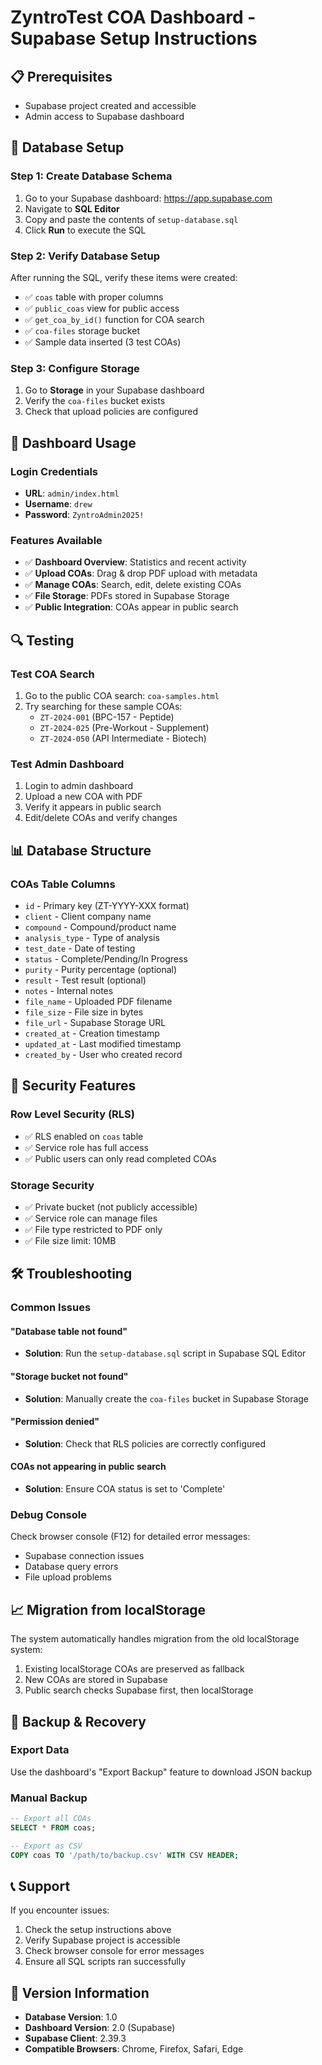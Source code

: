 # ZyntroTest COA Dashboard - Supabase Setup Instructions

## 📋 Prerequisites
- Supabase project created and accessible
- Admin access to Supabase dashboard

## 🔧 Database Setup

### Step 1: Create Database Schema
1. Go to your Supabase dashboard: https://app.supabase.com
2. Navigate to **SQL Editor**
3. Copy and paste the contents of `setup-database.sql`
4. Click **Run** to execute the SQL

### Step 2: Verify Database Setup
After running the SQL, verify these items were created:
- ✅ `coas` table with proper columns
- ✅ `public_coas` view for public access
- ✅ `get_coa_by_id()` function for COA search
- ✅ `coa-files` storage bucket
- ✅ Sample data inserted (3 test COAs)

### Step 3: Configure Storage
1. Go to **Storage** in your Supabase dashboard
2. Verify the `coa-files` bucket exists
3. Check that upload policies are configured

## 🚀 Dashboard Usage

### Login Credentials
- **URL**: `admin/index.html`
- **Username**: `drew`
- **Password**: `ZyntroAdmin2025!`

### Features Available
- ✅ **Dashboard Overview**: Statistics and recent activity
- ✅ **Upload COAs**: Drag & drop PDF upload with metadata
- ✅ **Manage COAs**: Search, edit, delete existing COAs
- ✅ **File Storage**: PDFs stored in Supabase Storage
- ✅ **Public Integration**: COAs appear in public search

## 🔍 Testing

### Test COA Search
1. Go to the public COA search: `coa-samples.html`
2. Try searching for these sample COAs:
   - `ZT-2024-001` (BPC-157 - Peptide)
   - `ZT-2024-025` (Pre-Workout - Supplement)
   - `ZT-2024-050` (API Intermediate - Biotech)

### Test Admin Dashboard
1. Login to admin dashboard
2. Upload a new COA with PDF
3. Verify it appears in public search
4. Edit/delete COAs and verify changes

## 📊 Database Structure

### COAs Table Columns
- `id` - Primary key (ZT-YYYY-XXX format)
- `client` - Client company name
- `compound` - Compound/product name
- `analysis_type` - Type of analysis
- `test_date` - Date of testing
- `status` - Complete/Pending/In Progress
- `purity` - Purity percentage (optional)
- `result` - Test result (optional)
- `notes` - Internal notes
- `file_name` - Uploaded PDF filename
- `file_size` - File size in bytes
- `file_url` - Supabase Storage URL
- `created_at` - Creation timestamp
- `updated_at` - Last modified timestamp
- `created_by` - User who created record

## 🔐 Security Features

### Row Level Security (RLS)
- ✅ RLS enabled on `coas` table
- ✅ Service role has full access
- ✅ Public users can only read completed COAs

### Storage Security
- ✅ Private bucket (not publicly accessible)
- ✅ Service role can manage files
- ✅ File type restricted to PDF only
- ✅ File size limit: 10MB

## 🛠️ Troubleshooting

### Common Issues

#### "Database table not found"
- **Solution**: Run the `setup-database.sql` script in Supabase SQL Editor

#### "Storage bucket not found"
- **Solution**: Manually create the `coa-files` bucket in Supabase Storage

#### "Permission denied"
- **Solution**: Check that RLS policies are correctly configured

#### COAs not appearing in public search
- **Solution**: Ensure COA status is set to 'Complete'

### Debug Console
Check browser console (F12) for detailed error messages:
- Supabase connection issues
- Database query errors
- File upload problems

## 📈 Migration from localStorage

The system automatically handles migration from the old localStorage system:
1. Existing localStorage COAs are preserved as fallback
2. New COAs are stored in Supabase
3. Public search checks Supabase first, then localStorage

## 🔄 Backup & Recovery

### Export Data
Use the dashboard's "Export Backup" feature to download JSON backup

### Manual Backup
```sql
-- Export all COAs
SELECT * FROM coas;

-- Export as CSV
COPY coas TO '/path/to/backup.csv' WITH CSV HEADER;
```

## 📞 Support

If you encounter issues:
1. Check the setup instructions above
2. Verify Supabase project is accessible
3. Check browser console for error messages
4. Ensure all SQL scripts ran successfully

## 🔄 Version Information

- **Database Version**: 1.0
- **Dashboard Version**: 2.0 (Supabase)
- **Supabase Client**: 2.39.3
- **Compatible Browsers**: Chrome, Firefox, Safari, Edge